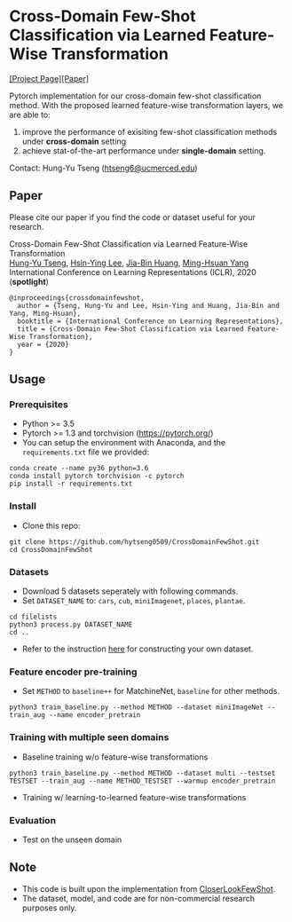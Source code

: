 # Cross-Domain Few-Shot Classification via Learned Feature-Wise Transformation 
[[Project Page]]()[[Paper]](https://openreview.net/forum?id=SJl5Np4tPr)

Pytorch implementation for our cross-domain few-shot classification method. With the proposed learned feature-wise transformation layers, we are able to:

1. improve the performance of exisiting few-shot classification methods under **cross-domain** setting
2. achieve stat-of-the-art performance under **single-domain** setting.

Contact: Hung-Yu Tseng (htseng6@ucmerced.edu)

## Paper
Please cite our paper if you find the code or dataset useful for your research.

Cross-Domain Few-Shot Classification via Learned Feature-Wise Transformation<br>
[Hung-Yu Tseng](https://sites.google.com/site/hytseng0509/), [Hsin-Ying Lee](http://vllab.ucmerced.edu/hylee/), [Jia-Bin Huang](https://filebox.ece.vt.edu/~jbhuang/), [Ming-Hsuan Yang](http://faculty.ucmerced.edu/mhyang/)<br>
International Conference on Learning Representations (ICLR), 2020 (**spotlight**)
```
@inproceedings{crossdomainfewshot,
  author = {Tseng, Hung-Yu and Lee, Hsin-Ying and Huang, Jia-Bin and Yang, Ming-Hsuan},
  booktitle = {International Conference on Learning Representations},
  title = {Cross-Domain Few-Shot Classification via Learned Feature-Wise Transformation},
  year = {2020}
}
```

## Usage

### Prerequisites
- Python >= 3.5
- Pytorch >= 1.3 and torchvision (https://pytorch.org/)
- You can setup the environment with Anaconda, and the `requirements.txt` file we provided:
```
conda create --name py36 python=3.6
conda install pytorch torchvision -c pytorch
pip install -r requirements.txt
```

### Install
- Clone this repo:
```
git clone https://github.com/hytseng0509/CrossDomainFewShot.git
cd CrossDomainFewShot
```

### Datasets
- Download 5 datasets seperately with following commands.
- Set `DATASET_NAME` to: `cars`, `cub`, `miniImagenet`, `places`, `plantae`.
```
cd filelists
python3 process.py DATASET_NAME
cd ..
```
- Refer to the instruction [here](https://github.com/wyharveychen/CloserLookFewShot#self-defined-setting) for constructing your own dataset.

### Feature encoder pre-training
- Set `METHOD` to `baseline++` for MatchineNet, `baseline` for other methods.
```
python3 train_baseline.py --method METHOD --dataset miniImageNet --train_aug --name encoder_pretrain
```

### Training with multiple seen domains
- Baseline training w/o feature-wise transformations
```
python3 train_baseline.py --method METHOD --dataset multi --testset TESTSET --train_aug --name METHOD_TESTSET --warmup encoder_pretrain
```
- Training w/ learning-to-learned feature-wise transformations

### Evaluation
- Test on the unseen domain

## Note
- This code is built upon the implementation from [CloserLookFewShot](https://github.com/wyharveychen/CloserLookFewShot).
- The dataset, model, and code are for non-commercial research purposes only.
